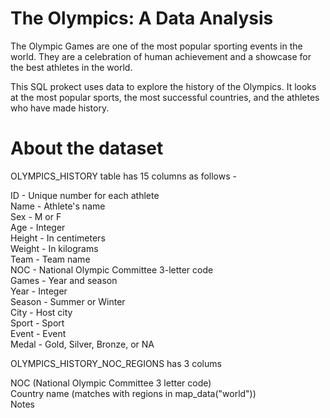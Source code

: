 
# The Olympics: A Data Analysis

The Olympic Games are one of the most popular sporting events in the world. They are a celebration of human achievement and a showcase for the best athletes in the world.

This SQL prokect uses data to explore the history of the Olympics. It looks at the most popular sports, the most successful countries, and the athletes who have made history. 

# About the dataset 

OLYMPICS_HISTORY table has 15 columns as follows - 

ID - Unique number for each athlete\
Name - Athlete's name\
Sex - M or F\
Age - Integer\
Height - In centimeters\
Weight - In kilograms\
Team - Team name\
NOC - National Olympic Committee 3-letter code\
Games - Year and season\
Year - Integer\
Season - Summer or Winter\
City - Host city\
Sport - Sport\
Event - Event\
Medal - Gold, Silver, Bronze, or NA

OLYMPICS_HISTORY_NOC_REGIONS has 3 colums 

NOC (National Olympic Committee 3 letter code)\
Country name (matches with regions in map_data("world"))\
Notes



